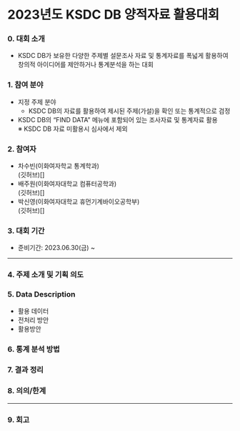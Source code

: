 # **2023년도 KSDC DB 양적자료 활용대회**

### **0. 대회 소개**
- KSDC DB가 보유한 다양한 주제별 설문조사 자료 및 통계자료를 폭넓게 활용하여 창의적 아이디어를 제안하거나 통계분석을 하는 대회

### **1. 참여 분야**
- 지정 주제 분야
  - KSDC DB의 자료를 활용하여 제시된 주제(가설)을 확인 또는 통계적으로 검정
- KSDC DB의 “FIND DATA” 메뉴에 포함되어 있는 조사자료 및 통계자료 활용  
※ KSDC DB 자료 미활용시 심사에서 제외

### **2. 참여자**
- 차수빈(이화여자학교 통계학과)  
  (깃허브)[]
- 배주원(이화여자대학교 컴퓨터공학과)    
  (깃허브)[]
- 박신영(이화여자대학교 휴먼기계바이오공학부)  
  (깃허브)[]

### **3. 대회 기간**
- 준비기간: 2023.06.30(금) ~

---
### **4. 주제 소개 및 기획 의도**

### **5. Data Description**
- 활용 데이터
- 전처리 방안
- 활용방안

### **6. 통계 분석 방법**

### **7. 결과 정리**

### **8. 의의/한계**

---
### **9. 회고**


